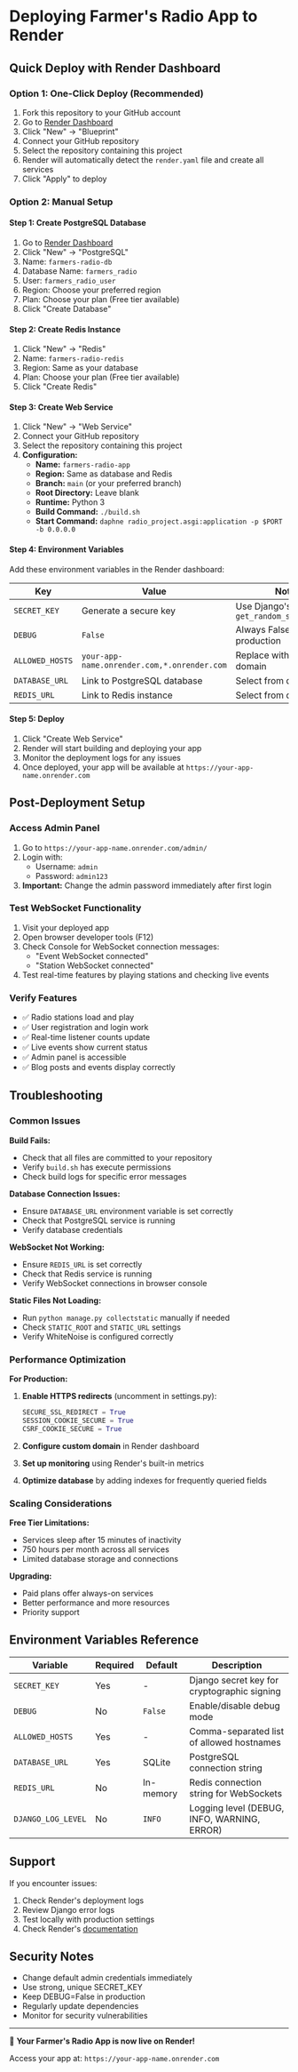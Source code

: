 # Deploying Farmer's Radio App to Render

## Quick Deploy with Render Dashboard

### Option 1: One-Click Deploy (Recommended)
1. Fork this repository to your GitHub account
2. Go to [Render Dashboard](https://dashboard.render.com)
3. Click "New" → "Blueprint"
4. Connect your GitHub repository
5. Select the repository containing this project
6. Render will automatically detect the `render.yaml` file and create all services
7. Click "Apply" to deploy

### Option 2: Manual Setup

#### Step 1: Create PostgreSQL Database
1. Go to [Render Dashboard](https://dashboard.render.com)
2. Click "New" → "PostgreSQL"
3. Name: `farmers-radio-db`
4. Database Name: `farmers_radio`
5. User: `farmers_radio_user`
6. Region: Choose your preferred region
7. Plan: Choose your plan (Free tier available)
8. Click "Create Database"

#### Step 2: Create Redis Instance
1. Click "New" → "Redis"
2. Name: `farmers-radio-redis`
3. Region: Same as your database
4. Plan: Choose your plan (Free tier available)
5. Click "Create Redis"

#### Step 3: Create Web Service
1. Click "New" → "Web Service"
2. Connect your GitHub repository
3. Select the repository containing this project
4. **Configuration:**
   - **Name:** `farmers-radio-app`
   - **Region:** Same as database and Redis
   - **Branch:** `main` (or your preferred branch)
   - **Root Directory:** Leave blank
   - **Runtime:** Python 3
   - **Build Command:** `./build.sh`
   - **Start Command:** `daphne radio_project.asgi:application -p $PORT -b 0.0.0.0`

#### Step 4: Environment Variables
Add these environment variables in the Render dashboard:

| Key | Value | Notes |
|-----|-------|-------|
| `SECRET_KEY` | Generate a secure key | Use Django's `get_random_secret_key()` |
| `DEBUG` | `False` | Always False in production |
| `ALLOWED_HOSTS` | `your-app-name.onrender.com,*.onrender.com` | Replace with your actual domain |
| `DATABASE_URL` | Link to PostgreSQL database | Select from dropdown |
| `REDIS_URL` | Link to Redis instance | Select from dropdown |

#### Step 5: Deploy
1. Click "Create Web Service"
2. Render will start building and deploying your app
3. Monitor the deployment logs for any issues
4. Once deployed, your app will be available at `https://your-app-name.onrender.com`

## Post-Deployment Setup

### Access Admin Panel
1. Go to `https://your-app-name.onrender.com/admin/`
2. Login with:
   - Username: `admin`
   - Password: `admin123`
3. **Important:** Change the admin password immediately after first login

### Test WebSocket Functionality
1. Visit your deployed app
2. Open browser developer tools (F12)
3. Check Console for WebSocket connection messages:
   - "Event WebSocket connected"
   - "Station WebSocket connected"
4. Test real-time features by playing stations and checking live events

### Verify Features
- ✅ Radio stations load and play
- ✅ User registration and login work
- ✅ Real-time listener counts update
- ✅ Live events show current status
- ✅ Admin panel is accessible
- ✅ Blog posts and events display correctly

## Troubleshooting

### Common Issues

**Build Fails:**
- Check that all files are committed to your repository
- Verify `build.sh` has execute permissions
- Check build logs for specific error messages

**Database Connection Issues:**
- Ensure `DATABASE_URL` environment variable is set correctly
- Check that PostgreSQL service is running
- Verify database credentials

**WebSocket Not Working:**
- Ensure `REDIS_URL` is set correctly
- Check that Redis service is running
- Verify WebSocket connections in browser console

**Static Files Not Loading:**
- Run `python manage.py collectstatic` manually if needed
- Check `STATIC_ROOT` and `STATIC_URL` settings
- Verify WhiteNoise is configured correctly

### Performance Optimization

**For Production:**
1. **Enable HTTPS redirects** (uncomment in settings.py):
   ```python
   SECURE_SSL_REDIRECT = True
   SESSION_COOKIE_SECURE = True
   CSRF_COOKIE_SECURE = True
   ```

2. **Configure custom domain** in Render dashboard

3. **Set up monitoring** using Render's built-in metrics

4. **Optimize database** by adding indexes for frequently queried fields

### Scaling Considerations

**Free Tier Limitations:**
- Services sleep after 15 minutes of inactivity
- 750 hours per month across all services
- Limited database storage and connections

**Upgrading:**
- Paid plans offer always-on services
- Better performance and more resources
- Priority support

## Environment Variables Reference

| Variable | Required | Default | Description |
|----------|----------|---------|-------------|
| `SECRET_KEY` | Yes | - | Django secret key for cryptographic signing |
| `DEBUG` | No | `False` | Enable/disable debug mode |
| `ALLOWED_HOSTS` | Yes | - | Comma-separated list of allowed hostnames |
| `DATABASE_URL` | Yes | SQLite | PostgreSQL connection string |
| `REDIS_URL` | No | In-memory | Redis connection string for WebSockets |
| `DJANGO_LOG_LEVEL` | No | `INFO` | Logging level (DEBUG, INFO, WARNING, ERROR) |

## Support

If you encounter issues:
1. Check Render's deployment logs
2. Review Django error logs
3. Test locally with production settings
4. Check Render's [documentation](https://render.com/docs)

## Security Notes

- Change default admin credentials immediately
- Use strong, unique SECRET_KEY
- Keep DEBUG=False in production
- Regularly update dependencies
- Monitor for security vulnerabilities

---

🎵 **Your Farmer's Radio App is now live on Render!**

Access your app at: `https://your-app-name.onrender.com`